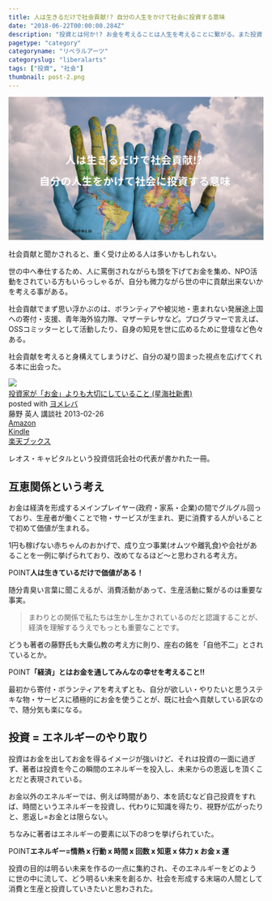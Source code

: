 ```yaml
---
title: 人は生きるだけで社会貢献!? 自分の人生をかけて社会に投資する意味
date: "2018-06-22T00:00:00.284Z"
description: "投資とは何か!? お金を考えることは人生を考えることに繋がる。また投資と聞けば株式投資やFXなど金銭的なイメージばかりが膨らむだが、本当は時間というエネルギーを使って明るい未来を創ることである。"
pagetype: "category"
categoryname: "リベラルアーツ"
categoryslug: "liberalarts"
tags: ["投資", "社会"]
thumbnail: post-2.png
---
```


![](./post-2.png)

社会貢献と聞かされると、重く受け止める人は多いかもしれない。

世の中へ奉仕するため、人に罵倒されながらも頭を下げてお金を集め、NPO活動をされている方もいらっしゃるが、自分も微力ながら世の中に貢献出来ないかを考える事がある。

社会貢献でまず思い浮かぶのは、ボランティアや被災地・恵まれない発展途上国への寄付・支援、青年海外協力隊、マザーテレサなど。プログラマーで言えば、OSSコミッターとして活動したり、自身の知見を世に広めるために登壇など色々ある。

社会貢献を考えると身構えてしまうけど、自分の凝り固まった視点を広げてくれる本に出会った。

<div class="cstmreba"><div class="booklink-box"><div class="booklink-image"><a href="http://www.amazon.co.jp/exec/obidos/asin/4061385208/kanon123-22/" target="_blank"  rel="noopener noreferrer"><img src="https://images-fe.ssl-images-amazon.com/images/I/31G3Ato7ejL._SL160_.jpg" style="border: none;" /></a></div><div class="booklink-info"><div class="booklink-name"><a href="http://www.amazon.co.jp/exec/obidos/asin/4061385208/kanon123-22/" target="_blank"  rel="noopener noreferrer">投資家が「お金」よりも大切にしていること (星海社新書)</a><div class="booklink-powered-date">posted with <a href="https://yomereba.com" rel="nofollow noopener noreferrer" target="_blank">ヨメレバ</a></div></div><div class="booklink-detail">藤野 英人 講談社 2013-02-26    </div><div class="booklink-link2"><div class="shoplinkamazon"><a href="http://www.amazon.co.jp/exec/obidos/asin/4061385208/kanon123-22/" target="_blank"  rel="noopener noreferrer">Amazon</a></div><div class="shoplinkkindle"><a href="http://www.amazon.co.jp/gp/search?keywords=%93%8A%8E%91%89%C6%82%AA%81u%82%A8%8B%E0%81v%82%E6%82%E8%82%E0%91%E5%90%D8%82%C9%82%B5%82%C4%82%A2%82%E9%82%B1%82%C6%20%28%90%AF%8AC%8E%D0%90V%8F%91%29&__mk_ja_JP=%83J%83%5E%83J%83i&url=node%3D2275256051&tag=kanon123-22" target="_blank"  rel="noopener noreferrer">Kindle</a></div><div class="shoplinkrakuten"><a href="https://hb.afl.rakuten.co.jp/hgc/146fe51c.1fd043a3.146fe51d.605dc196/yomereba_201806221808047147?pc=http%3A%2F%2Fbooks.rakuten.co.jp%2Frb%2F11905536%2F%3Fscid%3Daf_ich_link_urltxt%26m%3Dhttp%3A%2F%2Fm.rakuten.co.jp%2Fev%2Fbook%2F" target="_blank"  rel="noopener noreferrer">楽天ブックス</a></div>                        	  	  	  	  	</div></div><div class="booklink-footer"></div></div></div>

レオス・キャピタルという投資信託会社の代表が書かれた一冊。

## 互恵関係という考え

お金は経済を形成するメインプレイヤー(政府・家系・企業)の間でグルグル回っており、生産者が働くことで物・サービスが生まれ、更に消費する人がいることで初めて価値が生まれる。

1円も稼げない赤ちゃんのおかげで、成り立つ事業(オムツや離乳食)や会社があることを一例に挙げられており、改めてなるほど〜と思わされる考え方。

<span class="mark">POINT</span>**人は生きているだけで価値がある！**

随分青臭い言葉に聞こえるが、消費活動があって、生産活動に繋がるのは重要な事実。

> まわりとの関係で私たちは生かし生かされているのだと認識することが、経済を理解するうえでもっとも重要なことです。

どうも著者の藤野氏も大乗仏教の考え方に則り、座右の銘を「自他不二」とされているとか。

<span class="mark">POINT</span>**「経済」とはお金を通してみんなの幸せを考えること!!**

最初から寄付・ボランティアを考えずとも、自分が欲しい・やりたいと思うステキな物・サービスに積極的にお金を使うことが、既に社会へ貢献している訳なので、随分気も楽になる。

## 投資 = エネルギーのやり取り

投資はお金を出してお金を得るイメージが強いけど、それは投資の一面に過ぎず、著者は投資を今この瞬間のエネルギーを投入し、未来からの恩返しを頂くことだと表現されている。

お金以外のエネルギーでは、例えば時間があり、本を読むなど自己投資をすれば、時間というエネルギーを投資し、代わりに知識を得たり、視野が広がったりと、恩返し=お金とは限らない。

ちなみに著者はエネルギーの要素に以下の8つを挙げられていた。

<span class="mark">POINT</span>**エネルギー=情熱 x 行動 x 時間 x 回数 x 知恵 x 体力 x お金 x 運**

投資の目的は明るい未来を作るの一点に集約され、そのエネルギーをどのように世の中に流して、どう明るい未来を創るか、社会を形成する末端の人間として消費と生産と投資していきたいと思わされた。